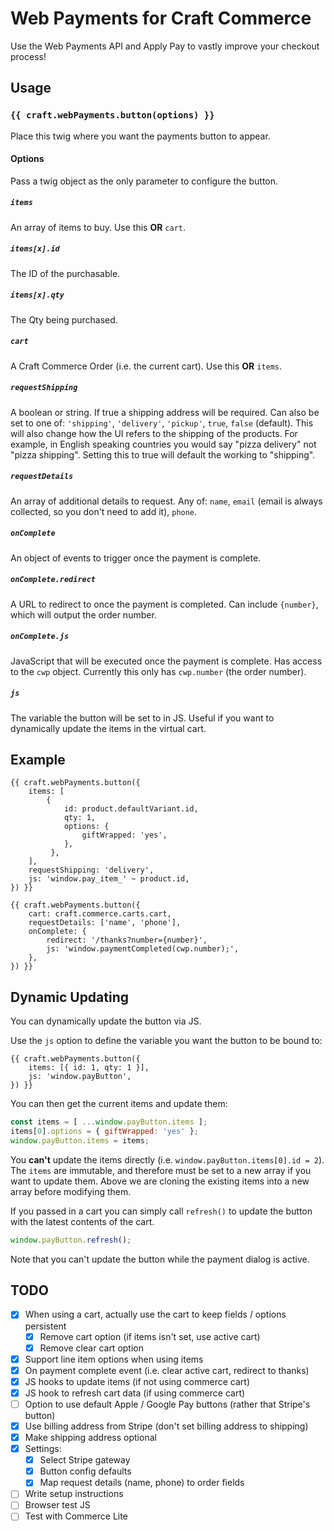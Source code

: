 # Web Payments for Craft Commerce

Use the Web Payments API and Apply Pay to vastly improve your checkout process!

## Usage
### `{{ craft.webPayments.button(options) }}`
Place this twig where you want the payments button to appear.

#### Options
Pass a twig object as the only parameter to configure the button.

##### `items`
An array of items to buy. Use this **OR** `cart`.

##### `items[x].id`
The ID of the purchasable.

##### `items[x].qty`
The Qty being purchased.

##### `cart`
A Craft Commerce Order (i.e. the current cart). Use this **OR** `items`.

##### `requestShipping`
A boolean or string. If true a shipping address will be required. Can also be 
set to one of: `'shipping'`, `'delivery'`, `'pickup'`, `true`, `false` (default).
This will also change how the UI refers to the shipping of the products. For 
example, in English speaking countries you would say "pizza delivery" not 
"pizza shipping". Setting this to true will default the working to "shipping".

##### `requestDetails`
An array of additional details to request. Any of: `name`, `email` (email is 
always collected, so you don't need to add it), `phone`.

##### `onComplete`
An object of events to trigger once the payment is complete.

##### `onComplete.redirect`
A URL to redirect to once the payment is completed. Can include `{number}`, 
which will output the order number.

##### `onComplete.js`
JavaScript that will be executed once the payment is complete. Has access to the 
`cwp` object. Currently this only has `cwp.number` (the order number).

##### `js`
The variable the button will be set to in JS. Useful if you want to dynamically
update the items in the virtual cart.

## Example
```twig
{{ craft.webPayments.button({
    items: [
        { 
            id: product.defaultVariant.id, 
            qty: 1,
            options: {
                giftWrapped: 'yes',
            },
         },
    ],
    requestShipping: 'delivery',
    js: 'window.pay_item_' ~ product.id,
}) }}
```

```twig
{{ craft.webPayments.button({
    cart: craft.commerce.carts.cart,
    requestDetails: ['name', 'phone'],
    onComplete: {
        redirect: '/thanks?number={number}',
        js: 'window.paymentCompleted(cwp.number);',
    },
}) }}
```

## Dynamic Updating
You can dynamically update the button via JS. 

Use the `js` option to define the variable you want the button to be bound to:

```twig
{{ craft.webPayments.button({
    items: [{ id: 1, qty: 1 }],
    js: 'window.payButton',
}) }}
```

You can then get the current items and update them:

```js
const items = [ ...window.payButton.items ];
items[0].options = { giftWrapped: 'yes' };
window.payButton.items = items;
```

You **can't** update the items directly (i.e. `window.payButton.items[0].id = 2`). 
The `items` are immutable, and therefore must be set to a new array if you want 
to update them. Above we are cloning the existing items into a new array before 
modifying them.

If you passed in a cart you can simply call `refresh()` to update the button 
with the latest contents of the cart.

```js
window.payButton.refresh();
```

Note that you can't update the button while the payment dialog is active.

## TODO
- [x] When using a cart, actually use the cart to keep fields / options persistent
  - [x] Remove cart option (if items isn't set, use active cart)
  - [x] Remove clear cart option
- [x] Support line item options when using items
- [x] On payment complete event (i.e. clear active cart, redirect to thanks)
- [x] JS hooks to update items (if not using commerce cart)
- [x] JS hook to refresh cart data (if using commerce cart)
- [ ] Option to use default Apple / Google Pay buttons (rather that Stripe's button)
- [x] Use billing address from Stripe (don't set billing address to shipping)
- [x] Make shipping address optional
- [x] Settings:
  - [x] Select Stripe gateway
  - [x] Button config defaults
  - [x] Map request details (name, phone) to order fields
- [ ] Write setup instructions
- [ ] Browser test JS
- [ ] Test with Commerce Lite